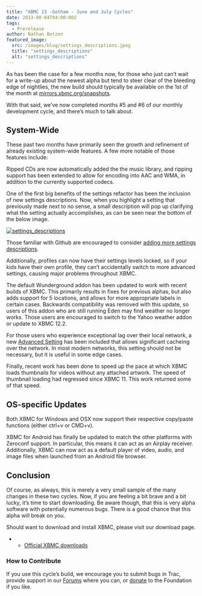 ```yaml
---
title: "XBMC 13 -Gotham - June and July Cycles"
date: 2013-08-04T04:00:00Z
tags:
  - Prerelease
author: Nathan Betzen
featured_image:
  src: /images/blog/settings_descriptions.jpeg
  title: "settings_descriptions"
  alt: "settings_descriptions"
---
```


As has been the case for a few months now, for those who just can’t wait for a write-up about the newest alpha but tend to steer clear of the bleeding edge of nightlies, the new build should typically be available on the 1st of the month at [mirrors.xbmc.org/snapshots](http://mirrors.xbmc.org:8989/snapshots/).

With that said, we’ve now completed months #5 and #6 of our monthly development cycle, and there’s much to talk about.

## System-Wide

These past two months have primarily seen the growth and refinement of already existing system-wide features. A few more notable of those features include:

Ripped CDs are now automatically added the the music library, and ripping support has been extended to allow for encoding into AAC and WMA, in addition to the currently supported codecs.

One of the first big benefits of the settings refactor has been the inclusion of new settings descriptions. Now, when you highlight a setting that previously made next to no sense, a small description will pop up clarifying what the setting actually accomplishes, as can be seen near the bottom of the below image.

[![settings_descriptions](/images/blog/settings_descriptions-300x187.jpeg)](/images/blog/settings_descriptions.jpeg)

Those familiar with Github are encouraged to consider [adding more settings descriptions](https://forum.kodi.tv/showthread.php?tid=170528&pid=1476835 "Help adding settings descriptions").

Additionally, profiles can now have their settings levels locked, so if your kids have their own profile, they can’t accidentally switch to more advanced settings, causing major problems throughout XBMC.

The default Wunderground addon has been updated to work with recent builds of XBMC. This primarily results in fixes for previous alphas, but also adds support for 5 locations, and allows for more appropriate labels in certain cases. Backwards compatibility was removed with this update, so users of this addon who are still running Eden may find weather no longer works. Those users are encouraged to switch to the Yahoo weather addon or update to XBMC 12.2.

For those users who experience exceptional lag over their local network, a new [Advanced Setting](https://kodi.wiki/view/Advancedsettings.xml "Advanced Settings Wiki") has been included that allows significant cacheing over the network. In most modern networks, this setting should not be necessary, but it is useful in some edge cases.

Finally, recent work has been done to speed up the pace at which XBMC loads thumbnails for videos without any attached artwork. The speed of thumbnail loading had regressed since XBMC 11. This work returned some of that speed.

## OS-specific Updates

Both XBMC for Windows and OSX now support their respective copy/paste functions (either ctrl+v or CMD+v).

XBMC for Android has finally be updated to match the other platforms with Zeroconf support. In particular, this means it can act as an Airplay receiver. Additionally, XBMC can now act as a default player of video, audio, and image files when launched from an Android file browser.

## Conclusion

Of course, as always, this is merely a very small sample of the many changes in these two cycles. Now, if you are feeling a bit brave and a bit lucky, it’s time to start downloading. Be aware though, that this is very alpha software with potentially numerous bugs. There is a good chance that this alpha will break on you.

Should want to download and install XBMC, please visit our download page.

- - [Official XBMC downloads](https://kodi.wiki/download/)

### How to Contribute

If you use this cycle’s build, we encourage you to submit bugs in Trac, provide support in our [Forums](https://forum.kodi.tv/ "XBMC Forums") where you can, or [donate](https://kodi.wiki/contribute/donate/ "XBMC Foundation Donations") to the Foundation if you like.
